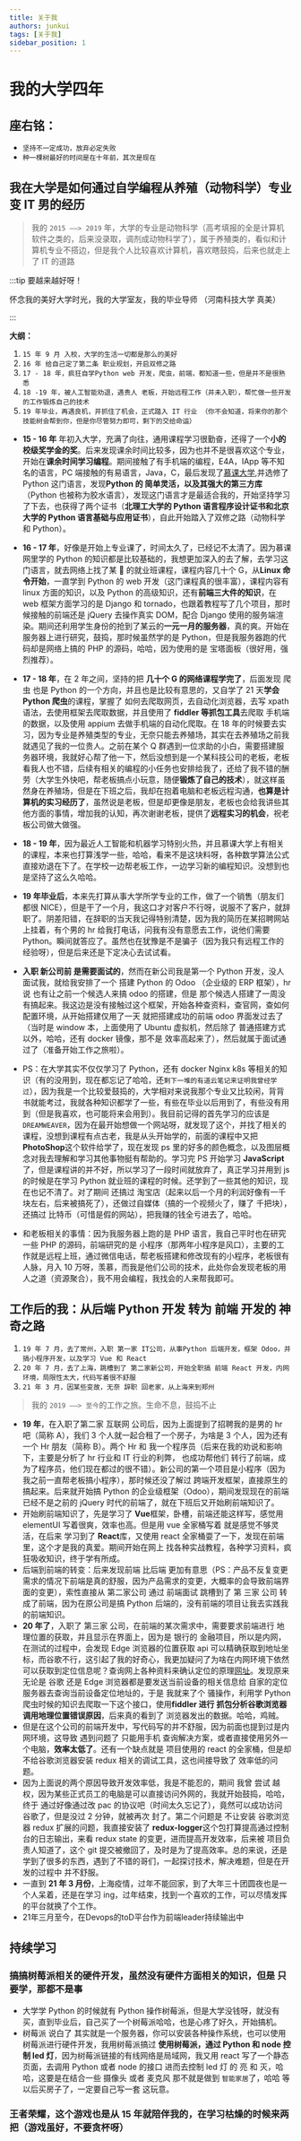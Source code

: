 ```yaml
---
title: 关于我
authors: junkui
tags: [关于我]
sidebar_position: 1
---
```


# 我的大学四年

## 座右铭：

- `坚持不一定成功，放弃必定失败`
- `种一棵树最好的时间是在十年前，其次是现在`

## 我在大学是如何通过自学编程从养殖（动物科学）专业变 IT 男的经历

> 我的 `2015 ——> 2019` 年，大学的专业是动物科学（高考填报的全是计算机软件之类的，后来没录取，调剂成动物科学了），属于养殖类的，看似和计算机专业不搭边，但是我个人比较喜欢计算机，喜欢瞎鼓捣，后来也就走上了 IT 的道路

:::tip 要越来越好呀！

怀念我的美好大学时光，我的大学室友，我的毕业导师 （河南科技大学 真美）

:::

**大纲：**

1. `15 年 9 月 入校，大学的生活一切都是那么的美好`
2. `16 年 给自己定了第二条 职业规划，开启双修之路`
3. `17 - 18 年，疯狂自学Python web 开发，爬虫，前端，都知道一些，但是并不是很熟悉`
4. `18 -19 年，被人工智能劝退，遇贵人 老板，开始远程工作（并未入职），帮忙做一些开发的工作锻炼自己的技术`
5. `19 年毕业，再遇良机，并抓住了机会，正式踏入 IT 行业 （你不会知道，将来你的那个技能树会帮到你，但是你尽管努力即可，剩下的交给命运）`

- **15 - 16 年** 年初入大学，充满了向往，通用课程学习很勤奋，还得了一个**小的校级奖学金的奖**。后来发现课余时间比较多，因为也并不是很喜欢这个专业，开始在**课余时间学习编程**。期间接触了有手机端的编程，E4A，IApp 等不知名的语言，PC 端接触的有易语言，Java，C，最后发现了[慕课大学](https://www.icourse163.org),并选修了 Python 这门语言，发现**Python 的 简单灵活，以及其强大的第三方库**（Python 也被称为胶水语言），发现这门语言才是最适合我的，开始坚持学习了下去，也获得了两个证书（**北理工大学的 Python 语言程序设计证书和北京大学的 Python 语言基础与应用证书**），自此开始踏入了双修之路（动物科学和 Python）。
- **16 - 17 年**，好像是开始上专业课了，时间太久了，已经记不太清了。因为慕课网里学的 Python 的知识都是比较基础的，我想更加深入的去了解，去学习这门语言，就去网络上找了某 🐴 的就业班课程，课程内容几十个 G，从**Linux 命令开始**，一直学到 Python 的 web 开发（这门课程真的很丰富），课程内容有 linux 方面的知识，以及 Python 的高级知识，还有**前端三大件的知识**，在 web 框架方面学习的是 Django 和 tornado，也跟着教程写了几个项目，那时候接触的前端还是 jQuery 去操作真实 DOM，配合 Django 使用的服务端渲染。期间还利用学生身份的抢到了某云的**一元一月的服务器**，真的爽。开始在服务器上进行研究，鼓捣，那时候虽然学的是 Python，但是我服务器跑的代码却是网络上搞的 PHP 的源码，哈哈，因为使用的是 宝塔面板（很好用，强烈推荐）。
- **17 - 18 年**，在 2 年之间，坚持的把 **几十个 G 的网络课程学完了**，后面发现 爬虫 也是 Python 的一个方向，并且也是比较有意思的，又自学了 21 天**学会 Python 爬虫**的课程，掌握了 如何去爬取网页，去自动化浏览器，去写 xpath 语法，去使用框架去爬取数据，并且使用了 **fiddler 等抓包工具**去爬取 手机端的数据，以及使用 appium 去做手机端的自动化爬取。在 18 年的时候要去实习，因为专业是养殖类型的专业，无奈只能去养殖场，其实在去养殖场之前我就遇见了我的一位贵人。之前在某个 Q 群遇到一位求助的小白，需要搭建服务器环境，我就好心帮了他一下，然后没想到是一个某科技公司的老板，老板看我人也不错，后续有相关的编程的小任务也安排给我了，还给了我不错的酬劳（大学生外快吧，帮老板搞点小玩意，随便**锻炼了自己的技术**），就这样虽然身在养殖场，但是在下班之后，我却在抱着电脑和老板远程沟通，**也算是计算机的实习经历了**，虽然说是老板，但是却更像是朋友，老板也会给我讲些其他方面的事情，增加我的认知，再次谢谢老板，提供了**远程实习的机会**，祝老板公司做大做强。
- **18 - 19 年**，因为最近人工智能和机器学习特别火热，并且慕课大学上有相关的课程，本来也打算浅学一些，哈哈，看来不是这块料呀，各种数学算法公式直接劝退在下了。在学校一边帮老板工作，一边学习新的编程知识。没想到也是坚持了这么久哈哈。
- **19 年毕业后**，本来先打算从事大学所学专业的工作，做了一个销售（朋友们都很 NICE），但是干了一个月，我这口才对客户不行呀，说服不了客户，就辞职了。阴差阳错，在辞职的当天我记得特别清楚，因为我的简历在某招聘网站上挂着，有个男的 hr 给我打电话，问我有没有意愿去工作，说他们需要 Python。瞬间就答应了。虽然也在犹豫是不是骗子（因为我只有远程工作的经验呀），但是后来还是下定决心去试试看。
- **入职 新公司前 是需要面试的**，然而在新公司我是第一个 Python 开发，没人面试我，就给我安排了一个 搭建 Python 的 Odoo （企业级的 ERP 框架），hr 说 也有让之前一个候选人来搞 odoo 的搭建，但是 那个候选人搭建了一周没有搞起来。我这边是没有接触过这个框架，开始各种查资料，查官网，查如何配置环境，从开始搭建仅用了一天 就把搭建成功的前端 odoo 界面发过去了（当时是 window 本，上面使用了 Ubuntu 虚拟机，然后除了 普通搭建方式以外，哈哈，还有 docker 镜像，那不是 效率高起来了），然后就属于面试通过了（准备开始工作之旅啦）。

- PS：在大学其实不仅仅学习了 Python，还有 docker Nginx k8s 等相关的知识（有的没用到，现在都忘记了哈哈，还`剩下一堆的有道云笔记来证明我曾经学过`），因为我是一个比较爱鼓捣的，大学相对来说我那个专业又比较闲，背背书就能考过，我就各种知识都学了一些，有些在毕业以后用到了，有些没有用到（但是我喜欢，也可能将来会用到）。我目前记得的首先学习的应该是`DREAMWEAVER`，因为在最开始想做一个网站呀，就发现了这个，并找了相关的课程，没想到课程有点古老，我是从头开始学的，前面的课程中又把 **PhotoShop**这个软件给学了，现在发现 ps 里的好多的颜色概念，以及图层概念对我去理解和学习其他事物挺有帮助的。学习完 PS 开始学习 **JavaScript**了，但是课程讲的并不好，所以学习了一段时间就放弃了，真正学习并用到 js 的时候是在学习 Python 就业班的课程的时候。还学到了一些其他的知识，现在也记不清了。对了期间 还搞过 淘宝店（起来以后一个月的利润好像有一千块左右，后来被搞死了），还做过自媒体（搞的一个视频火了，赚了 千把块），还搞过 比特币（可惜是假的网站），把我赚的钱全亏进去了，哈哈。
- 和老板相关的事情：因为我服务器上跑的是 PHP 语言，我自己平时也在研究一些 PHP 的源码，前端研究的是 小程序（那两年小程序是风口），主要的工作就是远程上班，通过微信电话，帮老板搭建和修改现有的小程序，老板很有人脉，月入 10 万呀，羡慕，而我是他们公司的技术，此处你会发现老板的用人之道（资源聚合），我不用会编程，我找会的人来帮我即可。

## 工作后的我：从后端 Python 开发 转为 前端 开发的 神奇之路

1. `19 年 7 月，去了常州，入职 第一家 IT公司，从事Python 后端开发，框架 Odoo，并搞小程序开发，以及学习 Vue 和 React`
2. `20 年 7 月，去了上海，跳槽到了 第二家新公司，开始全职搞 前端 React 开发，内网环境，局限性太大，代码写着很不舒服`
3. `21 年 3 月，因某些变故，无奈 辞职 回老家，从上海来到郑州`

> 我的 `2019 ——> 至今`的工作之旅。生命不息，鼓捣不止

- **19 年**，在入职了第二家 互联网 公司后，因为上面提到了招聘我的是男的 hr 吧（简称 A），我们 3 个人就一起合租了一个房子，为啥是 3 个人，因为还有一个 Hr 朋友（简称 B）。两个 Hr 和 我一个程序员（后来在我的劝说和影响下，主要是分析了 hr 行业和 IT 行业的利弊， 也成功帮他们 转行了前端，成为了程序员，他们现在都过的很不错）。新公司的第一个项目是小程序（因为我之前一直帮老板搞小程序），那时候还没了解过 跨端开发框架，直接原生的搞起来。后来就开始搞 Python 的企业级框架（Odoo），期间发现现在的前端已经不是之前的 jQuery 时代的前端了，就在下班后又开始刷前端知识了。
- 开始刷前端知识了，先是学习了 **Vue**框架，卧槽，前端还能这样写，感觉用 elementUI 写着很爽，效率也高。但是用 vue 全家桶写着 就是感觉不够灵活，在后来 学习到了 **React**库，又使用 react 全家桶耍了一下，发现在前端里，这个才是我的真爱。期间开始在网上 找各种实战教程，各种学习资料，疯狂吸收知识，终于学有所成。
- 后端到前端的转变：后来发现前端 比后端 更加有意思（PS：产品不反复变更需求的情况下前端是真的舒服，因为产品需求的变更，大概率的会导致前端界面的变更），索性直接从 第二家公司 通过 前端面试 跳槽到了 第 三家 公司 转成了前端，因为在原公司是搞 Python 后端的，没有前端的项目让我去实践我的前端知识。
- **20 年了**，入职了 第三家 公司，在前端的某次需求中，需要要求前端进行 地理位置的获取，并且显示在界面上，因为是 银行的 金融项目，所以是内网，在测试的过程中，会发现 Edge 浏览器的位置获取 api 可以精确获取到地址坐标，而谷歌不行，这引起了我的好奇心，我更加疑问了为啥在内网环境下依然可以获取到定位信息呢？查询网上各种资料来确认定位的原理[网址](https://blog.csdn.net/fen747042796/article/details/65445122)。发现原来无论是 谷歌 还是 Edge 浏览器都是要发送当前设备的相关信息给 自家的定位服务器去查询当前设备定位地址的，于是 我就来了个 骚操作，利用学 Python 爬虫时候的知识去爬取一下这个接口，使用**fiddler 进行 抓包分析谷歌浏览器调用地理位置错误原因**，后来真的看到了 浏览器发出的数据。哈哈，鸡贼。
- 但是在这个公司的前端开发中，写代码写的并不舒服，因为前面也提到过是内网环境，这导致 遇到问题了 只能用手机 查询解决方案，或者直接使用另外一个电脑，**效率太低了**。还有一个缺点就是 项目使用的 react 的全家桶，但是却不给谷歌浏览器安装 redux 相关的调试工具，这也间接导致了 效率低的问题。
- 因为上面说的两个原因导致开发效率低，我是不能忍的，期间 我曾 尝试 越权，因为某些正式员工的电脑是可以直接访问外网的，我就开始鼓捣，哈哈，终于 通过好像通过改 pac 的协议吧（时间太久忘记了），竟然可以成功访问 谷歌了，但是没过 2 分钟，就被再次 封了。第二个问题是 不让安装 谷歌浏览器 redux 扩展的问题，我直接安装了 **redux-logger**这个包打算提高通过控制台的日志输出，来看 redux state 的变更，进而提高开发效率，后来被 项目负责人知道了，这个 git 提交被撤回了，及时是为了提高效率。总的来说，还是学到了很多的东西，遇到了不错的哥们，一起探讨技术，解决难题，但是在开发的过程中 并不舒服。
- 一直到 **21 年 3 月份**，上海疫情，过年不能回家，到了大年三十团圆夜也是一个人呆着，还是在学习 ing，过年结束，找到一个喜欢的工作，可以尽情发挥的平台就换了个工作。
- 21年三月至今，在Devops的toD平台作为前端leader持续输出中

## 持续学习

### 搞搞树莓派相关的硬件开发，虽然没有硬件方面相关的知识，但是 只要学，那都不是事

- 大学学 Python 的时候就有 Python 操作树莓派，但是大学没钱呀，就没有买，直到毕业后，自己买了一个树莓派哈哈，也是心疼了好久，开始搞机。
- 树莓派 说白了 其实就是一个服务器，你可以安装各种操作系统，也可以使用树莓派进行硬件开发，我用树莓派搞过 **使用树莓派，通过 Python 和 node 控制 led 灯**，因为树莓派链接的有线网络是局域网，我又用 react 写了一个静态页面，去调用 Python 或者 node 的接口 进而去控制 led 灯 的 亮 和 灭，哈哈，这要是在结合一些 摄像头 或者 麦克风 那不就是做到 `智能家居`了，哈哈 等以后买房子了，一定要自己写一套 这玩意。

### 王者荣耀，这个游戏也是从 15 年就陪伴我的，在学习枯燥的时候来两把（游戏虽好，不要贪杯呀）
